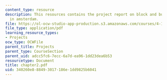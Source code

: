 ```yaml
---
content_type: resource
description: This resources contains the project report on block and building types
  in amsterdam.
file: https://ol-ocw-studio-app-production.s3.amazonaws.com/courses/4-175-case-studies-in-city-form-fall-2005/340260e888493017186e1dd9825b6041_chapter2.pdf
file_type: application/pdf
learning_resource_types:
- Projects
ocw_type: OCWFile
parent_title: Projects
parent_type: CourseSection
parent_uid: adcc5fc6-7ecc-6a7d-ea96-1dd23dea6b53
resourcetype: Document
title: chapter2.pdf
uid: 340260e8-8849-3017-186e-1dd9825b6041
---
```

